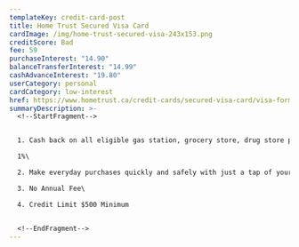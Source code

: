 ```yaml
---
templateKey: credit-card-post
title: Home Trust Secured Visa Card
cardImage: /img/home-trust-secured-visa-243x153.png
creditScore: Bad
fee: 59
purchaseInterest: "14.90"
balanceTransferInterest: "14.99"
cashAdvanceInterest: "19.80"
userCategory: personal
cardCategory: low-interest
href: https://www.hometrust.ca/credit-cards/secured-visa-card/visa-form/?product=lowrate
summaryDescription: >-
  <!--StartFragment-->


  1. Cash back on all eligible gas station, grocery store, drug store purchases and recurring payments.\

  1%\

  2. Make everyday purchases quickly and safely with just a tap of your contactless-enabled Mastercard or device\

  3. No Annual Fee\

  4. Credit Limit $500 Minimum


  <!--EndFragment-->
---
```

